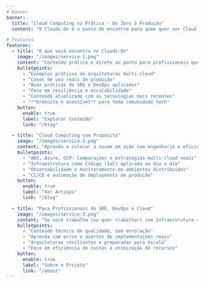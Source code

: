 ```yaml
---
# Banner
banner:
  title: "Cloud Computing na Prática - Do Zero à Produção"
  content: "O Clouds-On é o ponto de encontro para quem quer ver Cloud Computing funcionando de verdade. Exemplos reais, multi-cloud, arquitetura resiliente e boas práticas que vão além dos tutoriais básicos."

# Features
features:
  - title: "O que você encontra no Clouds-On"
    image: "/images/service-1.png"
    content: "Conteúdo prático e direto ao ponto para profissionais que trabalham com infraestrutura moderna. Aqui você aprende com casos reais e soluções aplicáveis."
    bulletpoints:
      - "Exemplos práticos de arquiteturas multi-cloud"
      - "Casos de uso reais de produção"
      - "Boas práticas de SRE e DevOps aplicadas"
      - "Foco em resiliência e escalabilidade"
      - "Conteúdo atualizado com as tecnologias mais recentes"
      - "**Gratuito e acessível** para toda comunidade tech"
    button:
      enable: true
      label: "Explorar Conteúdo"
      link: "/blog"

  - title: "Cloud Computing com Propósito"
    image: "/images/service-2.png"
    content: "Aprenda a colocar a nuvem em ação com engenharia e eficiência. Nosso foco está em mostrar como a infraestrutura moderna realmente funciona na prática."
    bulletpoints:
      - "AWS, Azure, GCP: Comparações e estratégias multi-cloud reais"
      - "Infraestrutura como Código (IaC) aplicada ao dia a dia"
      - "Observabilidade e monitoramento em ambientes distribuídos"
      - "CI/CD e automação de deployments em produção"
    button:
      enable: true
      label: "Ver Artigos"
      link: "/blog"

  - title: "Para Profissionais de SRE, DevOps e Cloud"
    image: "/images/service-3.png"
    content: "Se você trabalha (ou quer trabalhar) com infraestrutura cloud, este é o lugar certo. Vamos além da teoria e mostramos o que realmente importa."
    bulletpoints:
      - "Conteúdo técnico de qualidade, sem enrolação"
      - "Aprenda com erros e acertos de implementações reais"
      - "Arquiteturas resilientes e preparadas para escala"
      - "Foco em eficiência de custos e otimização de recursos"
    button:
      enable: true
      label: "Sobre o Projeto"
      link: "/about"
---
```

